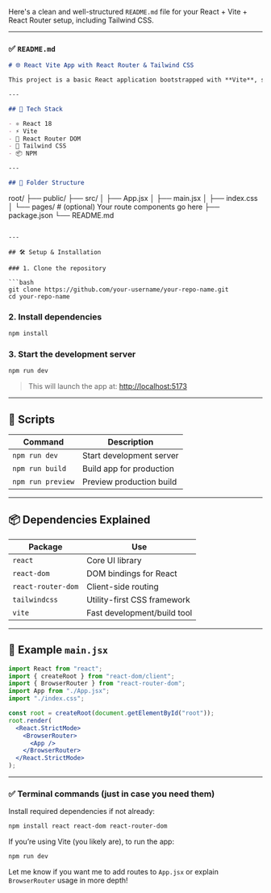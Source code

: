 Here's a clean and well-structured `README.md` file for your React + Vite + React Router setup, including Tailwind CSS.

---

### ✅ `README.md`

```markdown
# 🌐 React Vite App with React Router & Tailwind CSS

This project is a basic React application bootstrapped with **Vite**, set up with **React Router** for navigation and **Tailwind CSS** for styling.

---

## 🚀 Tech Stack

- ⚛️ React 18
- ⚡ Vite
- 🧭 React Router DOM
- 💨 Tailwind CSS
- 📦 NPM

---

## 📁 Folder Structure

```

root/
├── public/
├── src/
│   ├── App.jsx
│   ├── main.jsx
│   ├── index.css
│   └── pages/          # (optional) Your route components go here
├── package.json
└── README.md

````

---

## 🛠️ Setup & Installation

### 1. Clone the repository

```bash
git clone https://github.com/your-username/your-repo-name.git
cd your-repo-name
````

### 2. Install dependencies

```bash
npm install
```

### 3. Start the development server

```bash
npm run dev
```

> This will launch the app at: [http://localhost:5173](http://localhost:5173)

---

## 🧱 Scripts

| Command           | Description              |
| ----------------- | ------------------------ |
| `npm run dev`     | Start development server |
| `npm run build`   | Build app for production |
| `npm run preview` | Preview production build |

---

## 📦 Dependencies Explained

| Package            | Use                         |
| ------------------ | --------------------------- |
| `react`            | Core UI library             |
| `react-dom`        | DOM bindings for React      |
| `react-router-dom` | Client-side routing         |
| `tailwindcss`      | Utility-first CSS framework |
| `vite`             | Fast development/build tool |

---

## 🧪 Example `main.jsx`

```jsx
import React from "react";
import { createRoot } from "react-dom/client";
import { BrowserRouter } from "react-router-dom";
import App from "./App.jsx";
import "./index.css";

const root = createRoot(document.getElementById("root"));
root.render(
  <React.StrictMode>
    <BrowserRouter>
      <App />
    </BrowserRouter>
  </React.StrictMode>
);
```

---
### ✅ Terminal commands (just in case you need them)

Install required dependencies if not already:

```bash
npm install react react-dom react-router-dom
```

If you’re using Vite (you likely are), to run the app:

```bash
npm run dev
```

Let me know if you want me to add routes to `App.jsx` or explain `BrowserRouter` usage in more depth!

